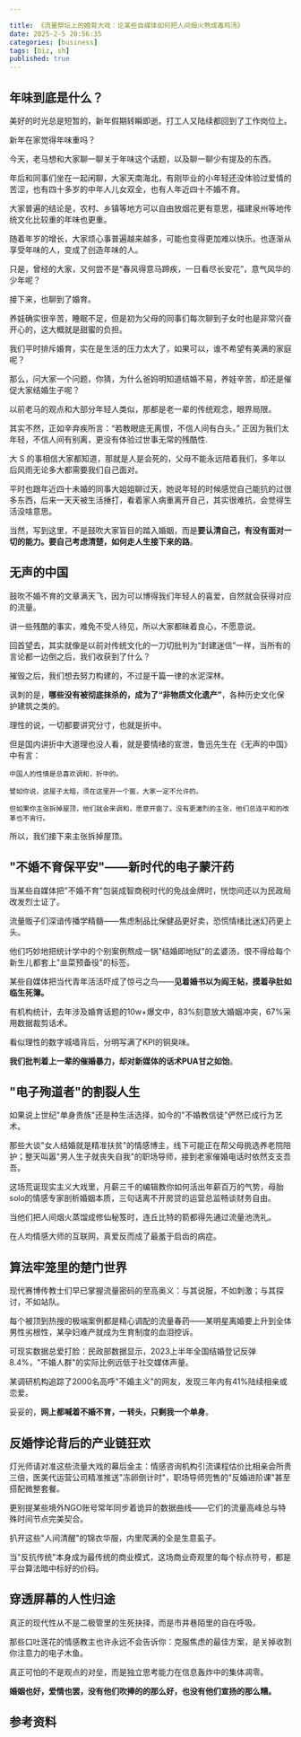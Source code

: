 ```yaml
---

title: 《流量祭坛上的婚育大戏：论某些自媒体如何把人间烟火熬成毒鸡汤》
date: 2025-2-5 20:56:35 
categories: [business]
tags: [biz, sh]
published: true
---
```


## 年味到底是什么？

美好的时光总是短暂的，新年假期转瞬即逝。打工人又陆续都回到了工作岗位上。

新年在家觉得年味重吗？

今天，老马想和大家聊一聊关于年味这个话题，以及聊一聊少有提及的东西。

年后和同事们坐在一起闲聊，大家天南海北，有刚毕业的小年轻还没体验过爱情的苦涩，也有四十多岁的中年人儿女双全，也有人年近四十不婚不育。

大家普遍的结论是，农村、乡镇等地方可以自由放烟花更有意思，福建泉州等地传统文化比较重的年味也更重。

随着年岁的增长，大家烦心事普遍越来越多，可能也变得更加难以快乐。也逐渐从享受年味的人，变成了创造年味的人。

只是，曾经的大家，又何尝不是“春风得意马蹄疾，一日看尽长安花”，意气风华的少年呢？

接下来，也聊到了婚育。

养娃确实很辛苦，睡眠不足，但是初为父母的同事们每次聊到子女时也是非常兴奋开心的，这大概就是甜蜜的负担。

我们平时排斥婚育，实在是生活的压力太大了，如果可以，谁不希望有美满的家庭呢？

那么，问大家一个问题，你猜，为什么爸妈明知道结婚不易，养娃辛苦，却还是催促大家结婚生子呢？

以前老马的观点和大部分年轻人类似，那都是老一辈的传统观念，眼界局限。

其实不然，正如辛弃疾所言：“若教眼底无离恨，不信人间有白头。” 正因为我们太年轻，不信人间有别离，更没有体验过世事无常的残酷性.

大 S 的事相信大家都知道，那就是人是会死的，父母不能永远陪着我们，多年以后风雨无论多大都需要我们自己面对。

平时也跟年近四十未婚的同事大姐姐聊过天，她说年轻的时候感觉自己能抗的过很多东西，后来一天天被生活捶打，看着家人病重离开自己，其实很难抗，会觉得生活没啥意思。

当然，写到这里，不是鼓吹大家盲目的踏入婚姻，而是**要认清自己，有没有面对一切的能力。要自己考虑清楚，如何走人生接下来的路**。

## 无声的中国

鼓吹不婚不育的文章满天飞，因为可以博得我们年轻人的喜爱，自然就会获得对应的流量。

讲一些残酷的事实，难免不受人待见，所以大家都昧着良心，不愿意说。

回首望去，其实就像是以前对传统文化的一刀切批判为“封建迷信”一样，当所有的言论都一边倒之后，我们收获到了什么？

摧毁之后，我们想去努力构建的，不过是千篇一律的水泥深林。

讽刺的是，**哪些没有被彻底抹杀的，成为了“非物质文化遗产”**，各种历史文化保护建筑之类的。

理性的说，一切都要讲究分寸，也就是折中。

但是国内讲折中大道理也没人看，就是要情绪的宣泄，鲁迅先生在《无声的中国》中有言：

```
中国人的性情是总喜欢调和，折中的。

譬如你说，这屋子太暗，须在这里开一个窗，大家一定不允许的。

但如果你主张拆掉屋顶，他们就会来调和，愿意开窗了。没有更激烈的主张，他们总连平和的改革也不肯行。
```

所以，我们接下来主张拆掉屋顶。

## "不婚不育保平安"——新时代的电子蒙汗药

当某些自媒体把"不婚不育"包装成智商税时代的免战金牌时，恍惚间还以为民政局改发烈士证了。

流量贩子们深谙传播学精髓——焦虑制品比保健品更好卖，恐慌情绪比迷幻药更上头。

他们巧妙地把统计学中的个别案例熬成一锅"结婚即地狱"的孟婆汤，恨不得给每个新生儿都套上"韭菜预备役"的标签。

某些自媒体把当代青年活活吓成了惊弓之鸟——**见着婚书以为阎王帖，摸着孕肚如临生死簿。**

有机构统计，去年涉及婚育话题的10w+爆文中，83%刻意放大婚姻冲突，67%采用数据裁剪话术。

看似理性的数字城墙背后，分明写满了KPI的铜臭味。

**我们批判着上一辈的催婚暴力，却对新媒体的话术PUA甘之如饴**。

## "电子殉道者"的割裂人生

如果说上世纪"单身贵族"还是种生活选择，如今的"不婚教信徒"俨然已成行为艺术。

那些大谈"女人结婚就是精准扶贫"的情感博主，线下可能正在帮父母挑选养老院陪护；整天叫嚣"男人生子就丧失自我"的职场导师，接到老家催婚电话时依然支支吾吾。

这场荒诞现实主义大戏里，月薪三千的编辑教你如何活出年薪百万的气势，母胎solo的情感专家剖析婚姻本质，三句话离不开房贷的运营总监畅谈财务自由。

当他们把人间烟火蒸馏成修仙秘笈时，连丘比特的箭都得先通过流量池洗礼。

在人均情感大师的互联网，真爱反而成了最羞于启齿的病症。

## 算法牢笼里的楚门世界

现代赛博传教士们早已掌握流量密码的至高奥义：与其说服，不如刺激；与其探讨，不如站队。

每个被顶到热搜的极端案例都是精心调配的流量春药——某明星离婚要上升到全体男性劣根性，某孕妇难产就成为生育制度的血泪控诉。

可现实数据总爱打脸：民政部数据显示，2023上半年全国结婚登记反弹8.4%，"不婚人群"的实际比例远低于社交媒体声量。

某调研机构追踪了2000名高呼"不婚主义"的网友，发现三年内有41%陆续相亲或恋爱。

妥妥的，**网上都喊着不婚不育，一转头，只剩我一个单身**。

## 反婚悖论背后的产业链狂欢

灯光师请对准这些流量大戏的幕后金主：情感咨询机构引流课程估价比相亲会所贵三倍，医美代运营公司精准推送"冻卵倒计时"，职场导师兜售的"反婚进阶课"甚至搭配微整套餐。

更别提某些境外NGO账号常年同步着诡异的数据曲线——它们的流量高峰总与特殊时间节点完美契合。

扒开这些"人间清醒"的锦衣华服，内里爬满的全是生意虱子。

当"反抗传统"本身成为最传统的商业模式，这场商业奇观里的每个标点符号，都是平台算法暗中标好的价码。

## 穿透屏幕的人性归途

真正的现代性从不是二极管里的生死抉择，而是市井巷陌里的自在呼吸。

那些口吐莲花的情感教主也许永远不会告诉你：克服焦虑的最佳方案，是关掉收割你注意力的电子木鱼。

真正可怕的不是观点的对垒，而是独立思考能力在信息轰炸中的集体凋零。

**婚姻也好，爱情也罢，没有他们吹捧的的那么好，也没有他们宣扬的那么糟。**

## 参考资料


